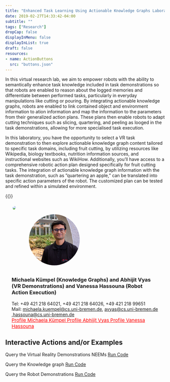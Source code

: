 ```yaml
---
title: "Enhanced Task Learning Using Actionable Knowledge Graphs Laboratory"
date: 2019-02-27T14:33:42-04:00
subtitle: ""
tags: ["Research"]
dropCap: false
displayInMenu: false
displayInList: true
draft: false
resources:
- name: ActionButtons
  src: "buttons.json"
---
```

In this virtual research lab, we aim to empower robots with the ability to semantically enhance task knowledge included in task demonstrations so that robots are enabled to reason about the logged memories and differentiate between performed tasks, particularly in everyday manipulations like cutting or pouring. By integrating actionable knowledge graphs, robots are enabled to link contained object and environment information to ation information and map the information to the parameters from their generalized action plans. These plans then enable robots to adapt cutting techniques such as slicing, quartering, and peeling as looged in the task demonstrations, allowing for more specialised task execution.

In this laboratory, you have the opportunity to select a VR task demonstration to then explore actionable knowledge graph content tailored to specific task domains, including fruit cutting, by utilizing resources like Wikipedia, biology textbooks, nutrition information sources, and instructional websites such as WikiHow. Additionally, you’ll have access to a comprehensive robotic action plan designed specifically for fruit cutting tasks. The integration of actionable knowledge graph information with the task demonstration, such as ”quartering an apple,” can be translated into specific action parameters of the robot. The customized plan can be tested and refined within a simulated environment.


<div class="hidde-after-preview">
  {{<Webinterface>}}
</div>

<!--more-->


<div class="main-well-flex-container" style="margin:20px;align-items: center;">

  <div style="flex:30%;">
      <img src="MichaelaKümpel.png" width="200" style="clip-path: circle(35%);">
  </div>
  <div style="flex:30%;">
      <img src="avyas2.jpg" style="clip-path: circle(35%);">
  </div>
<!--<div style="flex:30%;">
      <img src="avyas2.jpg" style="clip-path: circle(35%);">
  </div> -->


  <div style="flex:70%;">
    <h3>Michaela Kümpel (Knowledge Graphs) and Abhijit Vyas (VR Demonstrations) and Vanessa Hassouna (Robot Action Execution)</h3>
    Tel:     +49 421 218 64021, +49 421 218 64026, +49 421 218 99651 <br>
    <!--Fax:     +49 XXXXXXXXXX <br> -->
    Mail:    <a href="mailto:michaela.kuempel@cs.uni-bremen.de">michaela.kuempel@cs.uni-bremen.de</a>,  <a href="mailto:avyas@cs.uni-bremen.de">avyas@cs.uni-bremen.de</a> ,<a href="mailto:hassouna@cs.uni-bremen.de">hassouna@cs.uni-bremen.de</a> <br>
    <a style="color:red" href="https://ai.uni-bremen.de/team/michaela_kümpel">
      <span style="font-size: 15px;">Profile Michaela Kümpel</span>
       <a style="color:red" href="href="https://ai.uni-bremen.de/team/abhijit_vyas">
      <span style="font-size: 15px;">Profile Abhijit Vyas</span>
      <a style="color:red" href="https://ai.uni-bremen.de/team/vanessa_hassouna">
      <span style="font-size: 15px;">Profile Vanessa Hassouna</span>
    </a>
  </div>

</div> 

Interactive Actions and/or Examples
---

Query the Virtual Reality Demonstrations NEEMs
<a class="btn btn-primary" target="_blank" href="https://binder.intel4coro.de/v2/gh/ease-crc/bootstrapping_giskard/74a869a38b3b62da3054e1f8fc74d54ba908a873?urlpath=lab%2Ftree%2Fnotebooks%2Fneem_query.ipynb">Run Code</a>

Query the Knowledge graph
<a class="btn btn-primary" target="_blank" href="">Run Code</a>

Query the Robot Demonstrations
<a class="btn btn-primary" target="_blank" href="https://binder.intel4coro.de/v2/gh/LucaKro/pycram/f61804babfbe54652a3080684561d5de6b3a2737?urlpath=lab%2Ftree%2Fdemos%2Fpycram_virtual_building_demos%2Fcutting_actions%2Fcutting_demo_armar.ipynb">Run Code</a>

<br>
